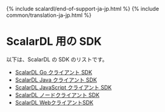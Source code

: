 {% include scalardl/end-of-support-ja-jp.html %}
{% include common/translation-ja-jp.html %}

# ScalarDL 用の SDK

以下は、ScalarDL の SDK のリストです。

- [ScalarDL Go クライアント SDK](scalardl-go-client-sdk/README.md)
- [ScalarDL Java クライアント SDK](scalardl-java-client-sdk/README.md)
- [ScalarDL JavaScript クライアント SDK](scalardl-javascript-sdk-base/README.md)
- [ScalarDL ノードクライアント SDK](scalardl-node-client-sdk/README.md)
- [ScalarDL WebクライアントSDK](scalardl-web-client-sdk/README.md)

